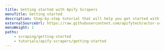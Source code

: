 ```yaml
---
title: Getting started with Apify Scrapers
menuTitle: Getting started
description: Step-by-step tutorial that will help you get started with all Apify Scrapers. Learn the foundations of scraping the web with Apify and creating your own actors.
externalSourceUrl: https://raw.githubusercontent.com/apifytech/actor-scraper/master/docs/build/introduction-tutorial.md
menuWeight: 1
paths:
    - scraping/getting-started
    - tutorials/apify-scrapers/getting-started
---
```

